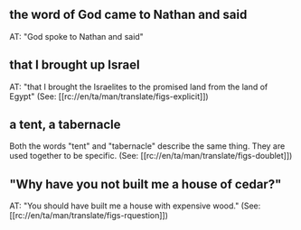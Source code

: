 ## the word of God came to Nathan and said ##

AT: "God spoke to Nathan and said"

## that I brought up Israel ##

AT: "that I brought the Israelites to the promised land from the land of Egypt" (See: [[rc://en/ta/man/translate/figs-explicit]])

## a tent, a tabernacle ##

Both the words "tent" and "tabernacle" describe the same thing.  They are used together to be specific. (See: [[rc://en/ta/man/translate/figs-doublet]])

## "Why have you not built me a house of cedar?" ##

AT: "You should have built me a house with expensive wood." (See: [[rc://en/ta/man/translate/figs-rquestion]])
